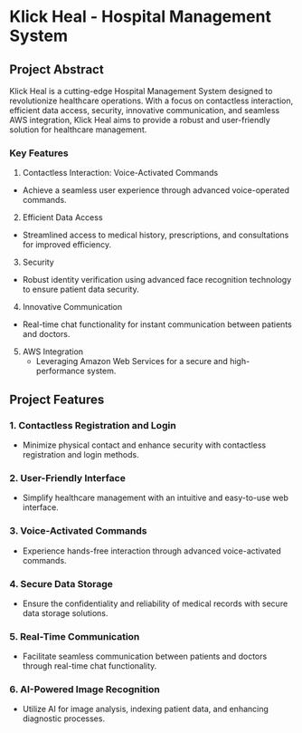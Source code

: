 Klick Heal - Hospital Management System
=======================================

Project Abstract
----------------

Klick Heal is a cutting-edge Hospital Management System designed to revolutionize healthcare operations. With a focus on contactless interaction, efficient data access, security, innovative communication, and seamless AWS integration, Klick Heal aims to provide a robust and user-friendly solution for healthcare management.

### Key Features

1.  Contactless Interaction: Voice-Activated Commands
-   Achieve a seamless user experience through advanced voice-operated commands.
2.  Efficient Data Access
-   Streamlined access to medical history, prescriptions, and consultations for improved efficiency.
3.  Security
-   Robust identity verification using advanced face recognition technology to ensure patient data security.
4.  Innovative Communication
-   Real-time chat functionality for instant communication between patients and doctors.
5.  AWS Integration
    -   Leveraging Amazon Web Services for a secure and high-performance system.

Project Features
----------------

### 1\. Contactless Registration and Login

-   Minimize physical contact and enhance security with contactless registration and login methods.

### 2\. User-Friendly Interface

-   Simplify healthcare management with an intuitive and easy-to-use web interface.

### 3\. Voice-Activated Commands

-   Experience hands-free interaction through advanced voice-activated commands.

### 4\. Secure Data Storage

-   Ensure the confidentiality and reliability of medical records with secure data storage solutions.

### 5\. Real-Time Communication

-   Facilitate seamless communication between patients and doctors through real-time chat functionality.

### 6\. AI-Powered Image Recognition

-   Utilize AI for image analysis, indexing patient data, and enhancing diagnostic processes.
